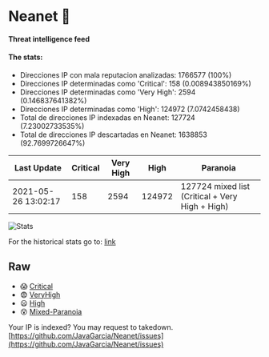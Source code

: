 # Neanet :hocho:
#### Threat intelligence feed
#### The stats:

- Direcciones IP con mala reputacion analizadas: 1766577 (100%)
- Direcciones IP determinadas como 'Critical':  158 (0.008943850169%)
- Direcciones IP determinadas como 'Very High':  2594 (0.146837641382%)
- Direcciones IP determinadas como 'High':  124972 (7.0742458438)
- Total de direcciones IP indexadas en Neanet:  127724 (7.23002733535%)
- Total de direcciones IP descartadas en Neanet:  1638853 (92.7699726647%)

| Last Update | Critical | Very High | High | Paranoia |
| --- | --- | --- | --- | --- |
| 2021-05-26 13:02:17 | 158 | 2594 | 124972 | 127724 mixed list (Critical + Very High + High)|

![Stats](https://docs.google.com/spreadsheets/d/e/2PACX-1vSnaNMIXVabIpDJjufMlzH7poXnshF3mgd8Is1g9ytUEzVsP5my4Trn8f-xkoLLQ38xpL3HtmUexLo6/pubchart?oid=501124687&format=image)

For the historical stats go to: [link](/stats.csv)
## Raw
- :scream: [Critical](https://raw.githubusercontent.com/JavaGarcia/Neanet/master/blacklists/neanet_critical.txt)
- :fearful: [VeryHigh](https://raw.githubusercontent.com/JavaGarcia/Neanet/master/blacklists/neanet_veryHigh.txtt)
- :frowning: [High](https://raw.githubusercontent.com/JavaGarcia/Neanet/master/blacklists/neanet_high.txt)
- :dizzy_face: [Mixed-Paranoia](https://raw.githubusercontent.com/JavaGarcia/Neanet/master/blacklists/neanet_all.txt)


Your IP is indexed? You may request to takedown. [https://github.com/JavaGarcia/Neanet/issues](https://github.com/JavaGarcia/Neanet/issues)





























































































































































































































































































































































































































































































































































































































































































































































































































































































































































































































































































































































































































































































































































































































































































































































































































































































































































































































































































































































































































































































































































































































































































































































































































































































































































































































































































































































































































































































































































































































































































































































































































































































































































































































































































































































































































































































































































































































































































































































































































































































































































































































































































































































































































































































































































































































































































































































































































































































































































































































































































































































































































































































































































































































































































































































































































































































































































































































































































































































































































































































































































































































































































































































































































































































































































































































































































































































































































